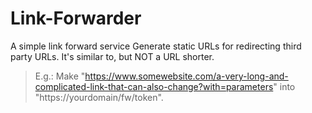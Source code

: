 # Link-Forwarder

A simple link forward service
Generate static URLs for redirecting third party URLs. It's similar to, but NOT a URL shorter. 

> E.g.: Make "https://www.somewebsite.com/a-very-long-and-complicated-link-that-can-also-change?with=parameters" into "https://yourdomain/fw/token".
